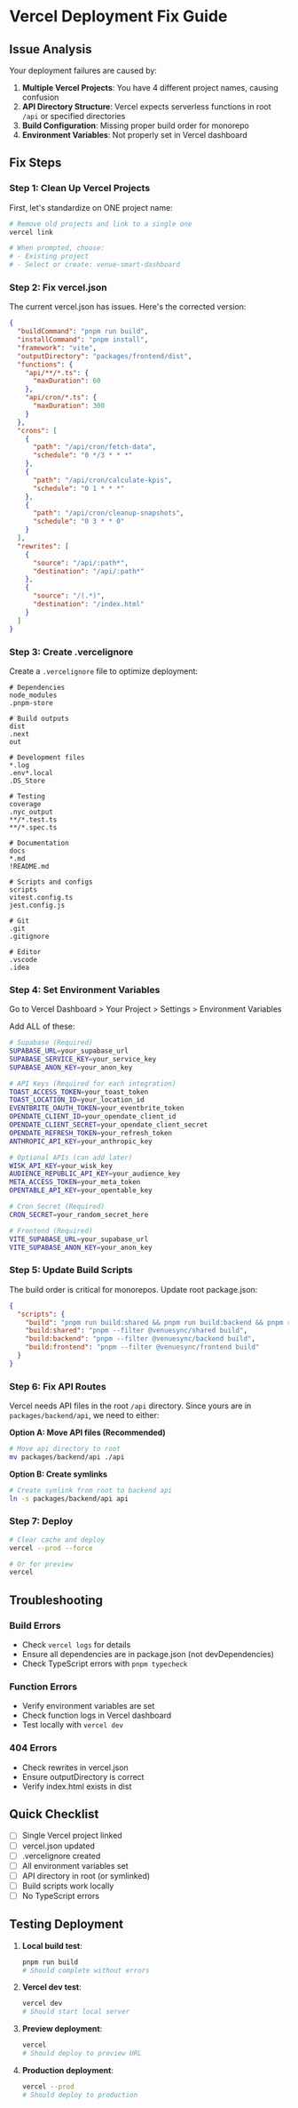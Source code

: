 # Vercel Deployment Fix Guide

## Issue Analysis

Your deployment failures are caused by:

1. **Multiple Vercel Projects**: You have 4 different project names, causing confusion
2. **API Directory Structure**: Vercel expects serverless functions in root `/api` or specified directories
3. **Build Configuration**: Missing proper build order for monorepo
4. **Environment Variables**: Not properly set in Vercel dashboard

## Fix Steps

### Step 1: Clean Up Vercel Projects

First, let's standardize on ONE project name:

```bash
# Remove old projects and link to a single one
vercel link

# When prompted, choose:
# - Existing project
# - Select or create: venue-smart-dashboard
```

### Step 2: Fix vercel.json

The current vercel.json has issues. Here's the corrected version:

```json
{
  "buildCommand": "pnpm run build",
  "installCommand": "pnpm install",
  "framework": "vite",
  "outputDirectory": "packages/frontend/dist",
  "functions": {
    "api/**/*.ts": {
      "maxDuration": 60
    },
    "api/cron/*.ts": {
      "maxDuration": 300
    }
  },
  "crons": [
    {
      "path": "/api/cron/fetch-data",
      "schedule": "0 */3 * * *"
    },
    {
      "path": "/api/cron/calculate-kpis",
      "schedule": "0 1 * * *"
    },
    {
      "path": "/api/cron/cleanup-snapshots",
      "schedule": "0 3 * * 0"
    }
  ],
  "rewrites": [
    {
      "source": "/api/:path*",
      "destination": "/api/:path*"
    },
    {
      "source": "/(.*)",
      "destination": "/index.html"
    }
  ]
}
```

### Step 3: Create .vercelignore

Create a `.vercelignore` file to optimize deployment:

```
# Dependencies
node_modules
.pnpm-store

# Build outputs
dist
.next
out

# Development files
*.log
.env*.local
.DS_Store

# Testing
coverage
.nyc_output
**/*.test.ts
**/*.spec.ts

# Documentation
docs
*.md
!README.md

# Scripts and configs
scripts
vitest.config.ts
jest.config.js

# Git
.git
.gitignore

# Editor
.vscode
.idea
```

### Step 4: Set Environment Variables

Go to Vercel Dashboard > Your Project > Settings > Environment Variables

Add ALL of these:

```bash
# Supabase (Required)
SUPABASE_URL=your_supabase_url
SUPABASE_SERVICE_KEY=your_service_key
SUPABASE_ANON_KEY=your_anon_key

# API Keys (Required for each integration)
TOAST_ACCESS_TOKEN=your_toast_token
TOAST_LOCATION_ID=your_location_id
EVENTBRITE_OAUTH_TOKEN=your_eventbrite_token
OPENDATE_CLIENT_ID=your_opendate_client_id
OPENDATE_CLIENT_SECRET=your_opendate_client_secret
OPENDATE_REFRESH_TOKEN=your_refresh_token
ANTHROPIC_API_KEY=your_anthropic_key

# Optional APIs (can add later)
WISK_API_KEY=your_wisk_key
AUDIENCE_REPUBLIC_API_KEY=your_audience_key
META_ACCESS_TOKEN=your_meta_token
OPENTABLE_API_KEY=your_opentable_key

# Cron Secret (Required)
CRON_SECRET=your_random_secret_here

# Frontend (Required)
VITE_SUPABASE_URL=your_supabase_url
VITE_SUPABASE_ANON_KEY=your_anon_key
```

### Step 5: Update Build Scripts

The build order is critical for monorepos. Update root package.json:

```json
{
  "scripts": {
    "build": "pnpm run build:shared && pnpm run build:backend && pnpm run build:frontend",
    "build:shared": "pnpm --filter @venuesync/shared build",
    "build:backend": "pnpm --filter @venuesync/backend build",
    "build:frontend": "pnpm --filter @venuesync/frontend build"
  }
}
```

### Step 6: Fix API Routes

Vercel needs API files in the root `/api` directory. Since yours are in `packages/backend/api`, we need to either:

**Option A: Move API files (Recommended)**
```bash
# Move api directory to root
mv packages/backend/api ./api
```

**Option B: Create symlinks**
```bash
# Create symlink from root to backend api
ln -s packages/backend/api api
```

### Step 7: Deploy

```bash
# Clear cache and deploy
vercel --prod --force

# Or for preview
vercel
```

## Troubleshooting

### Build Errors
- Check `vercel logs` for details
- Ensure all dependencies are in package.json (not devDependencies)
- Check TypeScript errors with `pnpm typecheck`

### Function Errors
- Verify environment variables are set
- Check function logs in Vercel dashboard
- Test locally with `vercel dev`

### 404 Errors
- Check rewrites in vercel.json
- Ensure outputDirectory is correct
- Verify index.html exists in dist

## Quick Checklist

- [ ] Single Vercel project linked
- [ ] vercel.json updated
- [ ] .vercelignore created
- [ ] All environment variables set
- [ ] API directory in root (or symlinked)
- [ ] Build scripts work locally
- [ ] No TypeScript errors

## Testing Deployment

1. **Local build test**:
   ```bash
   pnpm run build
   # Should complete without errors
   ```

2. **Vercel dev test**:
   ```bash
   vercel dev
   # Should start local server
   ```

3. **Preview deployment**:
   ```bash
   vercel
   # Should deploy to preview URL
   ```

4. **Production deployment**:
   ```bash
   vercel --prod
   # Should deploy to production
   ```